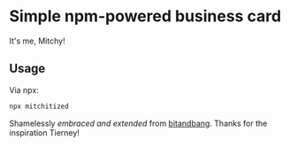 # Simple npm-powered business card

It's me, Mitchy!

## Usage

Via npx:

``` bash
npx mitchitized
```

Shamelessly _embraced and extended_ from [bitandbang](https://github.com/bnb/bitandbang). Thanks for the inspiration Tierney!